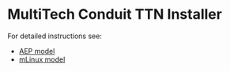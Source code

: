 # MultiTech Conduit TTN Installer

For detailed instructions see:

- [AEP model](docs/_aep.md)
- [mLinux model](docs/_mlinux.md)


